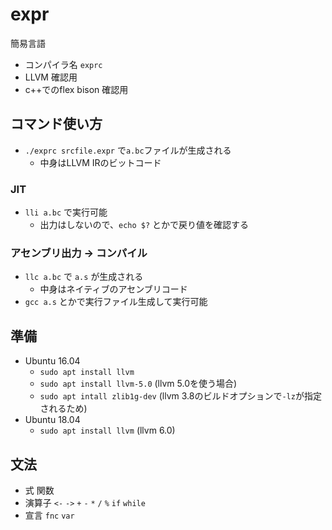 # expr
簡易言語

* コンパイラ名 `exprc`
* LLVM 確認用
* c++でのflex bison 確認用


## コマンド使い方

* `./exprc srcfile.expr` で`a.bc`ファイルが生成される
    * 中身はLLVM IRのビットコード

### JIT
* `lli a.bc` で実行可能
    * 出力はしないので、`echo $?` とかで戻り値を確認する

### アセンブリ出力 -> コンパイル
* `llc a.bc` で `a.s` が生成される
    * 中身はネイティブのアセンブリコード
* `gcc a.s` とかで実行ファイル生成して実行可能


## 準備
* Ubuntu 16.04
    * `sudo apt install llvm`
    * `sudo apt install llvm-5.0` (llvm 5.0を使う場合)
    * `sudo apt intall zlib1g-dev` (llvm 3.8のビルドオプションで`-lz`が指定されるため)
* Ubuntu 18.04
    * `sudo apt install llvm` (llvm 6.0)


## 文法
* 式 関数
* 演算子 `<-` `->` `+` `-` `*` `/` `%` `if` `while`
* 宣言 `fnc` `var`



